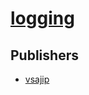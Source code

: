 # [logging](https://pypi.org/project/logging)



## Publishers
- [vsajip](https://pypi.org/user/vsajip)

